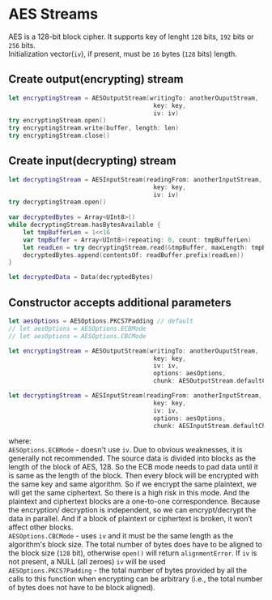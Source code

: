 # AES Streams

AES is a 128-bit block cipher. It supports key of lenght `128` bits, `192` bits or `256` bits.</br>
Initialization vector(`iv`), if present, must be `16` bytes (`128` bits) length.





## Create output(encrypting) stream
```swift
let encryptingStream = AESOutputStream(writingTo: anotherOuputStream,
                                        key: key,
                                        iv: iv)
try encryptingStream.open()
try encryptingStream.write(buffer, length: len)
try encryptingStream.close()
```

## Create input(decrypting) stream
```swift
let decryptingStream = AESInputStream(readingFrom: anotherInputStream,
                                        key: key,
                                        iv: iv)
try decryptingStream.open()
        
var decryptedBytes = Array<UInt8>()
while decryptingStream.hasBytesAvailable {
    let tmpBufferLen = 1<<16
    var tmpBuffer = Array<UInt8>(repeating: 0, count: tmpBufferLen)
    let readLen = try decryptingStream.read(&tmpBuffer, maxLength: tmpBufferLen)
    decryptedBytes.append(contentsOf: readBuffer.prefix(readLen))
}

let decryptedData = Data(decryptedBytes)
```

## Constructor accepts additional parameters
```swift
let aesOptions = AESOptions.PKCS7Padding // default
// let aesOptions = AESOptions.ECBMode
// let aesOptions = AESOptions.CBCMode

let encryptingStream = AESOutputStream(writingTo: anotherOuputStream,
                                        key: key,
                                        iv: iv,
                                        options: aesOptions,
                                        chunk: AESOutputStream.defaultChunkSize)

let decryptingStream = AESInputStream(readingFrom: anotherInputStream,
                                        key: key,
                                        iv: iv,
                                        options: aesOptions,
                                        chunk: AESInputStream.defaultChunkSize)
```

where:</br>
`AESOptions.ECBMode` - doesn't use `iv`. Due to obvious weaknesses, it is generally not recommended. The source data is 
divided into blocks as the length of the block of AES, 128. So the ECB mode 
needs to pad data until it is same as the length of the block. Then every block 
will be encrypted with the same key and same algorithm. So if we encrypt the 
same plaintext, we will get the same ciphertext. So there is a high risk in this 
mode. And the plaintext and ciphertext blocks are a one-to-one correspondence. 
Because the encryption/ decryption is independent, so we can encrypt/decrypt the 
data in parallel. And if a block of plaintext or ciphertext is broken, it won’t 
affect other blocks.</br>
`AESOptions.CBCMode` - uses `iv` and it must be the same length as the algorithm's block size. The total number of bytes does have to be aligned to the block size (`128` bit), 
otherwise `open()` will return `alignmentError`. If `iv` is not present, a NULL (all zeroes) `iv` will be used </br>
`AESOptions.PKCS7Padding` - the total number of bytes provided by all the calls to this function when 
 encrypting can be arbitrary (i.e., the total number of bytes does not have to 
 be block aligned). 

    
